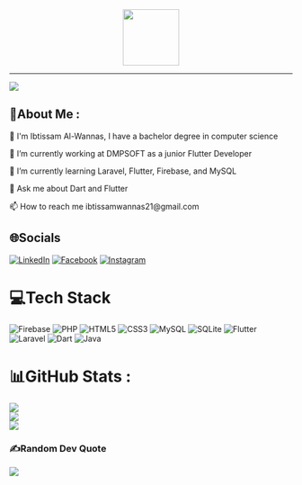 <div id="header" align="center">
  <img src="https://media.giphy.com/media/M9gbBd9nbDrOTu1Mqx/giphy.gif" width="100"/>
</div>

---
[![](https://visitcount.itsvg.in/api?id=Ibtissamwannas&icon=0&color=0)](https://visitcount.itsvg.in)
## 💫About Me :

<div id="header">
  <p>👋 I'm Ibtissam Al-Wannas, I have a bachelor degree in computer science</p>
  <p>💞️ I’m currently working at DMPSOFT as a junior Flutter Developer</p>
  <p>🌱 I’m currently learning Laravel, Flutter, Firebase, and MySQL</p>
  <p>💬 Ask me about Dart and Flutter</p>
  <p>📫 How to reach me ibtissamwannas21@gmail.com</p>
</div>

## 🌐Socials
[![LinkedIn](https://img.shields.io/badge/LinkedIn-%230077B5.svg?logo=linkedin&logoColor=white)](https://www.linkedin.com/in/ibtissam-al-wannas-915284197/)  [![Facebook](https://img.shields.io/badge/Facebook-%231877F2.svg?logo=Facebook&logoColor=white)](https://www.facebook.com/ibtissam.wanas?mibextid=ZbWKwL) [![Instagram](https://img.shields.io/badge/Instagram-%23E4405F.svg?logo=Instagram&logoColor=white)](https://instagram.com/alwannas_ibtissam) 

# 💻Tech Stack
![Firebase](https://img.shields.io/badge/firebase-%23039BE5.svg?style=for-the-badge&logo=firebase) ![PHP](https://img.shields.io/badge/php-%23777BB4.svg?style=for-the-badge&logo=php&logoColor=white) ![HTML5](https://img.shields.io/badge/html5-%23E34F26.svg?style=for-the-badge&logo=html5&logoColor=white) ![CSS3](https://img.shields.io/badge/css3-%231572B6.svg?style=for-the-badge&logo=css3&logoColor=white) ![MySQL](https://img.shields.io/badge/mysql-%2300f.svg?style=for-the-badge&logo=mysql&logoColor=white) ![SQLite](https://img.shields.io/badge/sqlite-%2307405e.svg?style=for-the-badge&logo=sqlite&logoColor=white) ![Flutter](https://img.shields.io/badge/Flutter-%2302569B.svg?style=for-the-badge&logo=Flutter&logoColor=white) ![Laravel](https://img.shields.io/badge/laravel-%23FF2D20.svg?style=for-the-badge&logo=laravel&logoColor=white) ![Dart](https://img.shields.io/badge/dart-%230175C2.svg?style=for-the-badge&logo=dart&logoColor=white) ![Java](https://img.shields.io/badge/java-%23ED8B00.svg?style=for-the-badge&logo=java&logoColor=white)
# 📊GitHub Stats :
![](https://github-readme-stats.vercel.app/api?username=Ibtissamwannas&theme=radical&hide_border=false&include_all_commits=false&count_private=false)<br/>
![](https://github-readme-streak-stats.herokuapp.com/?user=Ibtissamwannas&theme=radical&hide_border=false)<br/>
![](https://github-readme-stats.vercel.app/api/top-langs/?username=Ibtissamwannas&theme=radical&hide_border=false&include_all_commits=false&count_private=false&layout=compact)

### ✍️Random Dev Quote
![](https://quotes-github-readme.vercel.app/api?type=horizontal&theme=radical)

<!--   ## 💰You can help me by Donating
  [![BuyMeACoffee](https://img.shields.io/badge/Buy%20Me%20a%20Coffee-ffdd00?style=for-the-badge&logo=buy-me-a-coffee&logoColor=black)](https://buymeacoffee.com/ibtissamwaP)  -->

  <!-- Proudly created with GPRM ( https://gprm.itsvg.in ) -->
  

